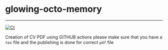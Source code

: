 # glowing-octo-memory
----------------------
[![CI](https://github.com/py-1337/glowing-octo-memory/actions/workflows/main.yml/badge.svg?branch=main)](https://github.com/py-1337/glowing-octo-memory/actions/workflows/main.yml)

Creation of CV PDF using GITHUB actions
please make sure that you have a `tex` file and the publishing is done for correct `pdf` file
